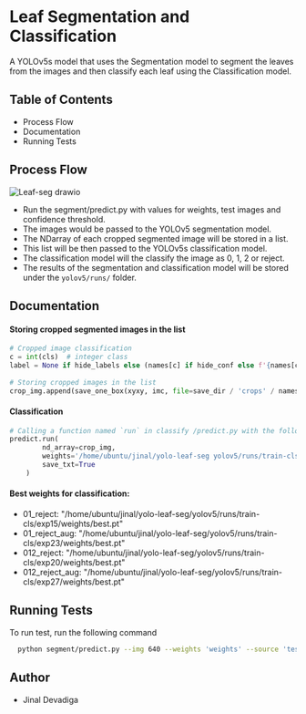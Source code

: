 
# Leaf Segmentation and Classification

A YOLOv5s model that uses the Segmentation model to segment the leaves from the images and then classify each leaf using the Classification model.


## Table of Contents

- Process Flow
- Documentation
- Running Tests


## Process Flow

![Leaf-seg drawio](https://github.com/JinalDevadiga/test/assets/87411508/879096f1-c304-4400-a23b-9f41de5c8c27)

- Run the segment/predict.py with values for weights, test images and confidence threshold.
- The images would be passed to the YOLOv5 segmentation model.
- The NDarray of each cropped segmented image will be stored in a list.
- This list will be then passed to the YOLOv5s classification model.
- The classification model will the classify the image as 0, 1, 2 or reject.
- The results of the segmentation and classification model will be stored under the `yolov5/runs/` folder.
## Documentation
#### Storing cropped segmented images in the list
```python
# Cropped image classification
c = int(cls)  # integer class
label = None if hide_labels else (names[c] if hide_conf else f'{names[c]} {conf:.2f}')
                    
# Storing cropped images in the list
crop_img.append(save_one_box(xyxy, imc, file=save_dir / 'crops' / names[c] / f'{p.stem}.jpg', BGR=True))

```
#### Classification
```python
# Calling a function named `run` in classify /predict.py with the following parameters:
predict.run(
        nd_array=crop_img, 
        weights='/home/ubuntu/jinal/yolo-leaf-seg yolov5/runs/train-cls/exp27/weights/best.pt', 
        save_txt=True
    )
```
#### Best weights for classification:
- 01_reject: "/home/ubuntu/jinal/yolo-leaf-seg/yolov5/runs/train-cls/exp15/weights/best.pt" 
- 01_reject_aug: "/home/ubuntu/jinal/yolo-leaf-seg/yolov5/runs/train-cls/exp23/weights/best.pt"
- 012_reject: "/home/ubuntu/jinal/yolo-leaf-seg/yolov5/runs/train-cls/exp20/weights/best.pt"
- 012_reject_aug: "/home/ubuntu/jinal/yolo-leaf-seg/yolov5/runs/train-cls/exp27/weights/best.pt"

## Running Tests

To run test, run the following command

```bash
  python segment/predict.py --img 640 --weights 'weights' --source 'test_images' --conf-thres 0.15
```

## Author

- Jinal Devadiga
